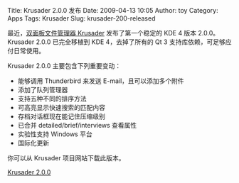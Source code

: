 Title: Krusader 2.0.0 发布
Date: 2009-04-13 10:05
Author: toy
Category: Apps
Tags:  Krusader
Slug: krusader-200-released

最近，[双面板文件管理器
Krusader](http://linuxtoy.org/archives/krusader.html) 发布了第一个稳定的
KDE 4 版本 2.0.0。Krusader 2.0.0 已完全移植到 KDE 4，去掉了所有的 Qt 3
支持库依赖，可足够应付日常使用。

Krusader 2.0.0 主要包含下列重要变动：

* 能够调用 Thunderbird 来发送 E-mail，且可以添加多个附件  
* 添加了队列管理器  
* 支持五种不同的排序方法  
* 可高亮显示快速搜索的匹配内容  
* 存档对话框现在能记住压缩级别  
* 已合并 detailed/brief/interviews 查看属性  
* 实验性支持 Windows 平台  
* 国际化更新

你可以从 Krusader 项目网站下载此版本。

[Krusader 2.0.0](http://www.krusader.org/downloads.php)
